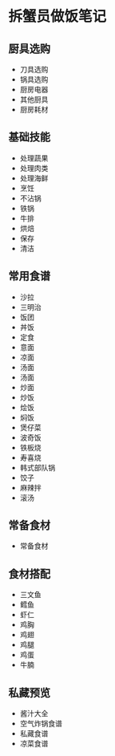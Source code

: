 # 拆蟹员做饭笔记


## 厨具选购

- 刀具选购
- 锅具选购
- 厨房电器
- 其他厨具
- 厨房耗材

## 基础技能

- 处理蔬果
- 处理肉类
- 处理海鲜
- 烹饪
- 不沾锅
- 铁锅
- 牛排
- 烘焙
- 保存
- 清洁

## 常用食谱

- 沙拉
- 三明治
- 饭团
- 丼饭
- 定食
- 意面
- 凉面
- 汤面
- 汤面
- 炒面
- 炒饭
- 烩饭
- 焖饭
- 煲仔菜
- 波奇饭
- 铁板烧
- 寿喜烧
- 韩式部队锅
- 饺子
- 麻辣拌
- 滚汤


## 常备食材

- 常备食材

## 食材搭配

- 三文鱼
- 鳕鱼
- 虾仁
- 鸡胸
- 鸡翅
- 鸡腿
- 鸡蛋
- 牛腩

## 私藏预览

- 酱汁大全
- 空气炸锅食谱
- 私藏食谱
- 凉菜食谱